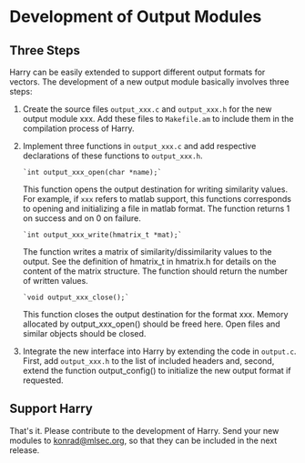 
Development of Output Modules
==

Three Steps
--

Harry can be easily extended to support different output formats for
vectors. The development of a new output module basically involves
three steps:
  
1. Create the source files `output_xxx.c` and `output_xxx.h` for the
   new output module xxx.  Add these files to `Makefile.am` to
   include them in the compilation process of Harry.
  
2. Implement three functions in `output_xxx.c` and add respective
   declarations of these functions to `output_xxx.h`.
           
       `int output_xxx_open(char *name);`
     
   This function opens the output destination for writing similarity values. 
   For example, if `xxx` refers to matlab support, this functions
   corresponds to opening and initializing a file in matlab format.  The
   function returns 1 on success and on 0 on failure.
     
       `int output_xxx_write(hmatrix_t *mat);`

   The function writes a matrix of similarity/dissimilarity values to the
   output.  See the definition of hmatrix_t in hmatrix.h for details on the
   content of the matrix structure.  The function should return the number
   of written values.
       
       `void output_xxx_close();`
     
   This function closes the output destination for the format xxx.
   Memory allocated by output_xxx_open() should be freed here. Open
   files and similar objects should be closed.
     
3. Integrate the new interface into Harry by extending the code in
   `output.c`. First, add `output_xxx.h` to the list of included
   headers and, second, extend the function output_config() to
   initialize the new output format if requested.

Support Harry
--
 
That's it. Please contribute to the development of Harry. Send your
new modules to konrad@mlsec.org, so that they can be included in the
next release.
  
